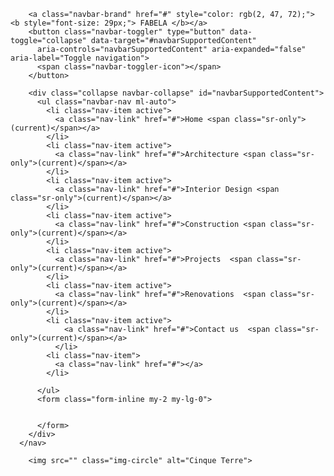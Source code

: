 <!DOCTYPE html>
<html lang="en">
<head>
    <meta charset="UTF-8">
    <meta name="viewport" content="width=device-width, initial-scale=1.0">
    <title>Document</title>
    <link rel="stylesheet" href="./style.css">
  </li>
  <link rel="stylesheet" href="https://cdn.jsdelivr.net/npm/bootstrap@4.0.0/dist/css/bootstrap.min.css"
    integrity="sha384-Gn5384xqQ1aoWXA+058RXPxPg6fy4IWvTNh0E263XmFcJlSAwiGgFAW/dAiS6JXm" crossorigin="anonymous">
</head>
<body>
    <nav class="navbar navbar-expand-lg navbar-light bg-light">
        
        <a class="navbar-brand" href="#" style="color: rgb(2, 47, 72);"> <b style="font-size: 29px;"> FABELA </b></a>
        <button class="navbar-toggler" type="button" data-toggle="collapse" data-target="#navbarSupportedContent"
          aria-controls="navbarSupportedContent" aria-expanded="false" aria-label="Toggle navigation">
          <span class="navbar-toggler-icon"></span>
        </button>
  
        <div class="collapse navbar-collapse" id="navbarSupportedContent">
          <ul class="navbar-nav ml-auto">
            <li class="nav-item active">
              <a class="nav-link" href="#">Home <span class="sr-only">(current)</span></a>
            </li>
            <li class="nav-item active">
              <a class="nav-link" href="#">Architecture <span class="sr-only">(current)</span></a>
            </li>
            <li class="nav-item active">
              <a class="nav-link" href="#">Interior Design <span class="sr-only">(current)</span></a>
            </li>
            <li class="nav-item active">
              <a class="nav-link" href="#">Construction <span class="sr-only">(current)</span></a>
            </li>
            <li class="nav-item active">
              <a class="nav-link" href="#">Projects  <span class="sr-only">(current)</span></a>
            </li>
            <li class="nav-item active">
              <a class="nav-link" href="#">Renovations  <span class="sr-only">(current)</span></a>
            </li>
            <li class="nav-item active">
                <a class="nav-link" href="#">Contact us  <span class="sr-only">(current)</span></a>
              </li>
            <li class="nav-item">
              <a class="nav-link" href="#"></a>
            </li>
            
          </ul>
          <form class="form-inline my-2 my-lg-0">
  
        
          </form>
        </div>
      </nav> 
      
        <img src="" class="img-circle" alt="Cinque Terre">
        
</body>
</html>
